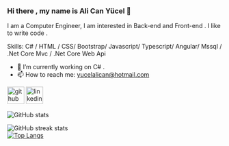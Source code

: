 ### Hi there , my name is Ali Can Yücel 👋
I am a Computer Engineer, I am interested in Back-end and Front-end . I like to write code .

Skills: C# / HTML / CSS/ Bootstrap/ Javascript/ Typescript/ Angular/ Mssql / .Net Core Mvc / .Net Core Web Api

- 🔭 I’m currently working on C# . 
- 📫 How to reach me: yucelalican@hotmail.com 


[<img src='https://cdn.jsdelivr.net/npm/simple-icons@3.0.1/icons/github.svg' alt='github' height='40'>](https://github.com/alicanyucel)  [<img src='https://cdn.jsdelivr.net/npm/simple-icons@3.0.1/icons/linkedin.svg' alt='linkedin' height='40'>](https://www.linkedin.com/in/ali-can-y%C3%BCcel-062b6517a/)  

![GitHub stats](https://github-readme-stats.vercel.app/api?username=alicanyucel&show_icons=true)  

![GitHub streak stats](https://github-readme-streak-stats.herokuapp.com/?user=alicanyucel)  
[![Top Langs](https://github-readme-stats.vercel.app/api/top-langs/?username=alicanyucel=anuraghazra&layout=compact)](https://github.com/anuraghazra/github-readme-stats)
